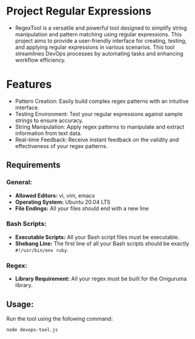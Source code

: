 # Project Regular Expressions
 - RegexTool is a versatile and powerful tool designed to simplify string manipulation and pattern matching using regular expressions. This project aims to provide a user-friendly interface for creating, testing, and applying regular expressions in various scenarios. This tool streamlines DevOps processes by automating tasks and enhancing workflow efficiency.

# Features
- Pattern Creation: Easily build complex regex patterns with an intuitive interface.
- Testing Environment: Test your regular expressions against sample strings to ensure accuracy.
- String Manipulation: Apply regex patterns to manipulate and extract information from text data.
- Real-time Feedback: Receive instant feedback on the validity and effectiveness of your regex patterns.

## Requirements
### General:

- **Allowed Editors:** vi, vim, emacs
- **Operating System:** Ubuntu 20.04 LTS
- **File Endings:** All your files should end with a new line

### Bash Scripts:

- **Executable Scripts:** All your Bash script files must be executable.
- **Shebang Line:** The first line of all your Bash scripts should be exactly `#!/usr/bin/env ruby`.

### Regex:

- **Library Requirement:** All your regex must be built for the Oniguruma library.

## Usage:

Run the tool using the following command:

```bash
node devops-tool.js
